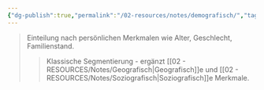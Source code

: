 ```yaml
---
{"dg-publish":true,"permalink":"/02-resources/notes/demografisch/","tags":["#marketing/segmentierung"],"noteIcon":"","updated":"2025-09-05T10:12:28.000+02:00"}
---
```


>Einteilung nach persönlichen Merkmalen wie Alter, Geschlecht, Familienstand.
>>Klassische Segmentierung - ergänzt [[02 - RESOURCES/Notes/Geografisch\|Geografisch]]e und [[02 - RESOURCES/Notes/Soziografisch\|Soziografisch]]e Merkmale.